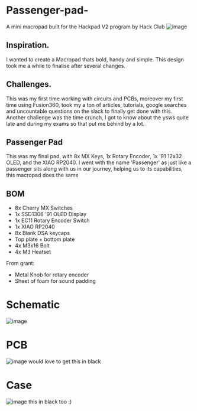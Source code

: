# Passenger-pad-
A mini macropad built for the Hackpad V2 program by Hack Club
![image](https://github.com/user-attachments/assets/3a446ad7-5de4-496a-9b59-6ae6e6bc773e)

## Inspiration.
I wanted to create a Macropad thats bold, handy and simple. This design took me a while to finalise after several changes. 

## Challenges.
This was my first time working with circuits and PCBs, moreover my first time using Fusion360, took my a ton of articles, tutorials, google searches and uncountable questions on the slack to finally get done with this. Another challenge was the time crunch, I got to know about the ysws quite late and during my exams so that put me behind by a lot.

## Passenger Pad
This was my final pad, with 8x MX Keys, 1x Rotary Encoder, 1x '91 12x32 OLED, and the XIAO RP2040.
I went with the name 'Passenger' as just like a passenger sits along with us in our journey, helping us to its capabilities, this macropad does the same 

## BOM
- 8x Cherry MX Switches
- 1x SSD1306 '91 OLED Display
- 1x EC11 Rotary Encoder Switch
- 1x XIAO RP2040
- 8x Blank DSA keycaps
- Top plate + bottom plate
- 4x M3x16 Bolt
- 4x M3 Heatset

From grant: 
- Metal Knob for rotary encoder
- Sheet of foam for sound padding

# Schematic
![image](https://github.com/user-attachments/assets/7e78345d-e8da-4200-aeee-63b574ebcda2)

# PCB
![image](https://github.com/user-attachments/assets/0e81f6ed-ea4f-428d-8391-af88ae1a0d8e)
would love to get this in black

# Case
![image](https://github.com/user-attachments/assets/889d0d8b-3168-4baf-bdeb-19cf840e9b27)
this in black too :)



